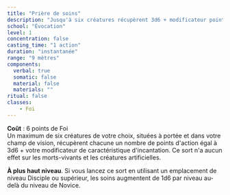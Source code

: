 ```yaml
---
title: "Prière de soins"
description: "Jusqu'à six créatures récupèrent 3d6 + modificateur points d'action."
school: "Évocation"
level: 1
concentration: false
casting_time: "1 action"
duration: "instantanée"
range: "9 mètres"
components:
  verbal: true
  somatic: false
  material: false
  materials: ""
ritual: false
classes:
    - Foi
---
```

**Coût** : 6 points de Foi  
Un maximum de six créatures de votre choix, situées à portée et dans votre champ de vision, récupèrent chacune un nombre de points d'action égal à 3d6 + votre modificateur de caractéristique d'incantation. Ce sort n'a aucun effet sur les morts-vivants et les créatures artificielles.

**À plus haut niveau**. Si vous lancez ce sort en utilisant un emplacement de niveau Disciple ou supérieur, les soins augmentent de 1d6 par niveau au-delà du niveau de Novice.
